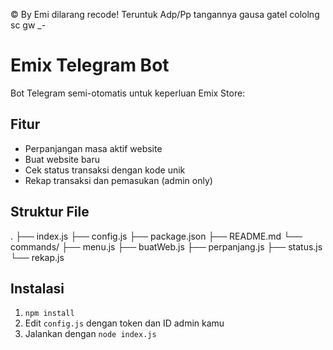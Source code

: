 © By Emi dilarang recode!
Teruntuk Adp/Pp tangannya gausa gatel cololng sc gw _-



# Emix Telegram Bot

Bot Telegram semi-otomatis untuk keperluan Emix Store:

## Fitur
- Perpanjangan masa aktif website
- Buat website baru
- Cek status transaksi dengan kode unik
- Rekap transaksi dan pemasukan (admin only)

## Struktur File
.
├── index.js
├── config.js
├── package.json
├── README.md
└── commands/
    ├── menu.js
    ├── buatWeb.js
    ├── perpanjang.js
    ├── status.js
    └── rekap.js

## Instalasi
1. `npm install`
2. Edit `config.js` dengan token dan ID admin kamu
3. Jalankan dengan `node index.js`